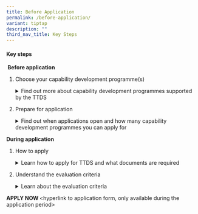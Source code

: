 ```yaml
---
title: Before Application
permalink: /before-application/
variant: tiptap
description: ""
third_nav_title: Key Steps
---
```

<h4><strong>Key steps</strong></h4>
<p><strong>&nbsp;Before application</strong>
</p>
<ol data-tight="true" class="tight">
<li>
<p>Choose your capability development programme(s)</p>
<div data-type="detailGroup" class="isomer-accordion isomer-accordion-white">
<details class="isomer-details">
<summary>Find out more about capability development programmes supported by the
TTDS</summary>
<div data-type="detailsContent" class="isomer-details-content">
<p>The TTDS supports the following types of capability development programmes
related to translation, interpretation and/or languages in Singapore and
overseas:</p>
<ul data-tight="true" class="tight">
<li>
<p>Short courses, workshops and intensive summer courses</p>
</li>
<li>
<p>Courses that lead to a full qualification (e.g. Diploma, Bachelor’s degree,
Postgraduate diploma, Master’s degree)</p>
</li>
<li>
<p>Conferences, seminars and webinars</p>
</li>
<li>
<p>Certification examinations</p>
<p></p>
</li>
</ul>
<p>Examples of capability development programmes include those related to:</p>
<ul data-tight="true" class="tight">
<li>
<p>General translation/interpretation</p>
</li>
<li>
<p>Specialised translation (e.g. audio-visual translation, legal translation,
business and financial translation)</p>
</li>
<li>
<p>Specialised interpretation (e.g. conference interpreting)</p>
</li>
<li>
<p>Translation technology (e.g. computer-assisted translation, machine translation)</p>
</li>
<li>
<p>Applied linguistics</p>
<p></p>
</li>
</ul>
<p>All programmes will be evaluated on a case-by-case basis against the applicant’s
stated capability development plans.</p>
</div>
</details>
</div>
</li>
</ol>
<ol start="2" data-tight="true" class="tight">
<li>
<p>Prepare for application</p>
<div data-type="detailGroup" class="isomer-accordion isomer-accordion-white">
<details class="isomer-details">
<summary>Find out when applications open and how many capability development programmes
you can apply for</summary>
<div data-type="detailsContent" class="isomer-details-content">
<p>Applications open from <strong>1 April to 30 June (both dates inclusive)</strong> each
year.</p>
<p></p>
<p>Each application may include multiple capability development programmes,
as long as they are within the period of eligibility and are related to
translation, interpretation and/or languages.</p>
<p></p>
<p>Applicants are required to <strong>declare other sources of funding</strong> for
the proposed capability development programme(s), including funding that
has been received and funding that the applicant is applying for, or intends
to apply for.</p>
</div>
</details>
</div>
</li>
</ol>
<p><strong>During application</strong>
</p>
<ol data-tight="true" class="tight">
<li>
<p>How to apply</p>
<div data-type="detailGroup" class="isomer-accordion-group isomer-accordion isomer-accordion-white">
<details class="isomer-details">
<summary>Learn how to apply for TTDS and what documents are required</summary>
<div data-type="detailsContent" class="isomer-details-content">
<p>You are required to submit the <u>TTDS application form</u> (accessible
only during the application period) as well as prepare the following documents
for inclusion in the form:</p>
<ul data-tight="true" class="tight">
<li>
<p>Proof of enrolment OR application OR awaiting confirmation/invitation
from the programme provider OR details of upcoming programme that has yet
to commence application, for each capability development programme</p>
</li>
<li>
<p>Translation portfolio and/or testimonials from clients</p>
</li>
<li>
<p><u>Capability Development Plan form</u> (accessible only during the application
period)</p>
</li>
</ul>
<p></p>
<p>The TTDS application form consists of the following sections:</p>
<ul data-tight="true" class="tight">
<li>
<p>Personal particulars</p>
</li>
<li>
<p>Education and work experience</p>
</li>
<li>
<p>Capability development programme(s)</p>
</li>
<li>
<p>Capability development plan</p>
</li>
<li>
<p>Declaration</p>
</li>
</ul>
<p></p>
<p>Only applications that are submitted within the application period, complete
and fulfil the eligibility criteria will be considered.</p>
</div>
</details>
</div>
</li>
</ol>
<ol start="2" data-tight="true" class="tight">
<li>
<p>Understand the evaluation criteria</p>
<div data-type="detailGroup" class="isomer-accordion-group isomer-accordion isomer-accordion-white">
<details class="isomer-details">
<summary>Learn about the evaluation criteria</summary>
<div data-type="detailsContent" class="isomer-details-content">
<p>Each application will be assessed based on the quality and relevance of
applicants’ capability development programme(s) against their capability
development objectives, their track record, and their commitment to the
development of translation and interpretation in Singapore.</p>
</div>
</details>
</div>
</li>
</ol>
<p><strong>APPLY NOW </strong>&lt;hyperlink to application form, only available
during the application period&gt;</p>
<p></p>
<p></p>